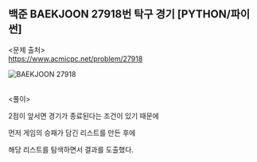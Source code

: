 ## 백준 BAEKJOON 27918번 탁구 경기 [PYTHON/파이썬]

<문제 출처><br>
https://www.acmicpc.net/problem/27918

![BAEKJOON 27918](https://blog.kakaocdn.net/dn/dPgHvK/btsmmy28Tj6/lCBGPhpQd3pRjf6FTNY330/img.png)

<br>
<풀이><br>

2점이 앞서면 경기가 종료된다는 조건이 있기 때문에

먼저 게임의 승패가 담긴 리스트를 만든 후에

해당 리스트를 탐색하면서 결과를 도출했다.
